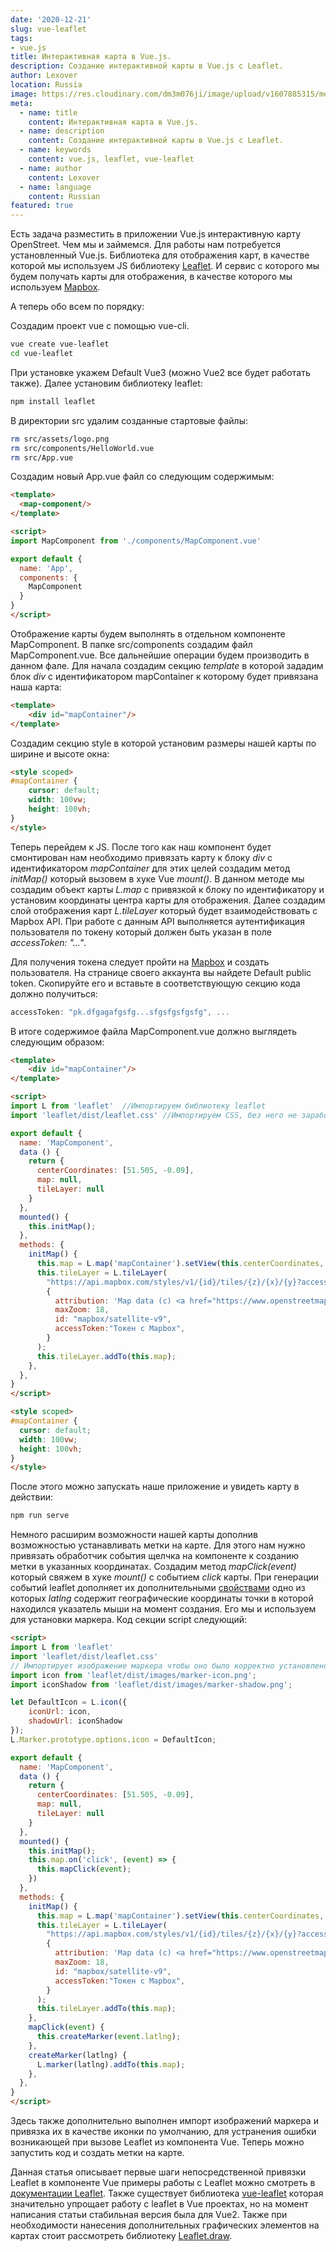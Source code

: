 ```yaml
---
date: '2020-12-21'
slug: vue-leaflet 
tags:
- vue.js 
title: Интерактивная карта в Vue.js. 
description: Создание интерактивной карты в Vue.js c Leaflet.
author: Lexover 
location: Russia 
image: https://res.cloudinary.com/dm3m076ji/image/upload/v1607885315/media/lexover_blog/vue-leaflet_hpvyxa.png
meta:
  - name: title
    content: Интерактивная карта в Vue.js. 
  - name: description
    content: Создание интерактивной карты в Vue.js c Leaflet.
  - name: keywords
    content: vue.js, leaflet, vue-leaflet
  - name: author
    content: Lexover 
  - name: language
    content: Russian 
featured: true
---
```


Есть задача разместить в приложении Vue.js интерактивную карту OpenStreet. Чем мы и займемся. Для работы нам потребуется установленный Vue.js. Библиотека для отображения карт, в качестве которой мы используем JS библиотеку [Leaflet](https://leafletjs.com/index.html). И сервис с которого мы будем получать карты для отображения, в качестве которого мы используем [Mapbox](https://www.mapbox.com/).

А теперь обо всем по порядку:

Создадим проект vue с помощью vue-cli.

```bash
vue create vue-leaflet
cd vue-leaflet
```

При установке укажем Default Vue3 (можно Vue2 все будет работать также). Далее установим библиотеку leaflet:

```bash
npm install leaflet
```

В директории src удалим созданные стартовые файлы: 

```bash
rm src/assets/logo.png
rm src/components/HelloWorld.vue
rm src/App.vue
```

Создадим новый App.vue файл со следующим содержимым:

```html
<template>
  <map-component/> 
</template>

<script>
import MapComponent from './components/MapComponent.vue'

export default {
  name: 'App',
  components: {
    MapComponent 
  }
}
</script>
```
Отображение карты будем выполнять в отдельном компоненте MapComponent. В папке src/components создадим файл MapComponent.vue. Все дальнейшие операции будем производить в данном фале. Для начала создадим секцию *template* в которой зададим блок *div* с идентификатором mapContainer к которому будет привязана наша карта:

```html
<template>
    <div id="mapContainer"/>
</template>
```
Создадим секцию style в которой установим размеры нашей карты по ширине и высоте окна:

```html
<style scoped>
#mapContainer {
    cursor: default;
    width: 100vw;
    height: 100vh;
}
</style>
```
Теперь перейдем к JS. После того как наш компонент будет смонтирован нам необходимо привязать карту к блоку *div* с идентификатором *mapContainer* для этих целей создадим метод *initMap()* который вызовем в хуке Vue *mount()*. В данном методе мы создадим объект карты *L.map* с привязкой к блоку по идентификатору и установим координаты центра карты для отображения. Далее создадим слой отображения карт *L.tileLayer* который будет взаимодействовать с Mapbox API. При работе с данным API выполняется аутентификация пользователя по токену который должен быть указан в поле *accessToken: "..."*. 

Для получения токена следует пройти на [Mapbox](https://account.mapbox.com/auth/signin/) и создать пользователя. На странице своего аккаунта вы найдете Default public token. Скопируйте его и вставьте в соответствующую секцию кода должно получиться:
```js
accessToken: "pk.dfgagafgsfg...sfgsfgsfgsfg", ...
```
В итоге содержимое файла MapComponent.vue должно выглядеть следующим образом:
```html
<template>
    <div id="mapContainer"/>
</template>

<script>
import L from 'leaflet'  //Импортируем библиотеку leaflet
import 'leaflet/dist/leaflet.css' //Импортируем CSS, без него не заработает

export default {
  name: 'MapComponent',
  data () {
    return {
      centerCoordinates: [51.505, -0.09],
      map: null,
      tileLayer: null
    }
  },
  mounted() {
    this.initMap();
  },
  methods: {
    initMap() {
      this.map = L.map('mapContainer').setView(this.centerCoordinates, 13);
      this.tileLayer = L.tileLayer(
        "https://api.mapbox.com/styles/v1/{id}/tiles/{z}/{x}/{y}?access_token={accessToken}",
        {
          attribution: 'Map data (c) <a href="https://www.openstreetmap.org/">OpenStreetMap</a> contributors, <a href="https://creativecommons.org/licenses/by-sa/2.0/">CC-BY-SA</a>, Imagery (c) <a href="https://www.mapbox.com/">Mapbox</a>',
          maxZoom: 18,
          id: "mapbox/satellite-v9",
          accessToken:"Токен с Mapbox",
        }
      );
      this.tileLayer.addTo(this.map);
    },
  },
}
</script>

<style scoped>
#mapContainer {
  cursor: default;
  width: 100vw;
  height: 100vh;
}
</style>
```

После этого можно запускать наше приложение и увидеть карту в действии:
```bash
npm run serve
```
Немного расширим возможности нашей карты дополнив возможностью устанавливать метки на карте. Для этого нам нужно привязать обработчик события щелчка на компоненте к созданию метки в указанных координатах. Создадим метод  *mapClick(event)* который свяжем в хуке *mount()* с событием *click* карты. При генерации событий leaflet дополняет их дополнительными [свойствами](https://leafletjs.com/reference-1.7.1.html#event) одно из которых *latlng* содержит географические координаты точки в которой находился указатель мыши на момент создания. Его мы и  используем для установки маркера. Код секции script следующий:

```html
<script>
import L from 'leaflet'
import 'leaflet/dist/leaflet.css'
// Импортирует изображение маркера чтобы оно было корректно установлено
import icon from 'leaflet/dist/images/marker-icon.png';
import iconShadow from 'leaflet/dist/images/marker-shadow.png';

let DefaultIcon = L.icon({
    iconUrl: icon,
    shadowUrl: iconShadow
});
L.Marker.prototype.options.icon = DefaultIcon;

export default {
  name: 'MapComponent',
  data () {
    return {
      centerCoordinates: [51.505, -0.09],
      map: null,
      tileLayer: null
    }
  },
  mounted() {
    this.initMap();
    this.map.on('click', (event) => {
      this.mapClick(event);
    })
  },
  methods: {
    initMap() {
      this.map = L.map('mapContainer').setView(this.centerCoordinates, 13);
      this.tileLayer = L.tileLayer(
        "https://api.mapbox.com/styles/v1/{id}/tiles/{z}/{x}/{y}?access_token={accessToken}",
        {
          attribution: 'Map data (c) <a href="https://www.openstreetmap.org/">OpenStreetMap</a> contributors, <a href="https://creativecommons.org/licenses/by-sa/2.0/">CC-BY-SA</a>, Imagery (c) <a href="https://www.mapbox.com/">Mapbox</a>',
          maxZoom: 18,
          id: "mapbox/satellite-v9",
          accessToken:"Токен с Mapbox",
        }
      );
      this.tileLayer.addTo(this.map);
    },
    mapClick(event) {
      this.createMarker(event.latlng);
    },
    createMarker(latlng) {
      L.marker(latlng).addTo(this.map);
    },
  },
}
</script>
```
Здесь также дополнительно выполнен импорт изображений маркера и привязка их в качестве иконки по умолчанию, для устранения ошибки возникающей при вызове Leaflet из компонента Vue. Теперь можно запустить код и создать метки на карте.

Данная статья описывает первые шаги непосредственной привязки Leaflet в компоненте Vue примеры работы с Leaflet можно смотреть в [документации Leaflet](https://leafletjs.com/examples.html). Также существует библиотека [vue-leaflet](https://github.com/vue-leaflet/Vue2Leaflet) которая значительно упрощает работу с leaflet в Vue проектах, но на момент написания статьи стабильная версия была для Vue2. Также при необходимости нанесения дополнительных графических элементов на картах стоит рассмотреть библиотеку [Leaflet.draw](https://github.com/Leaflet/Leaflet.draw).